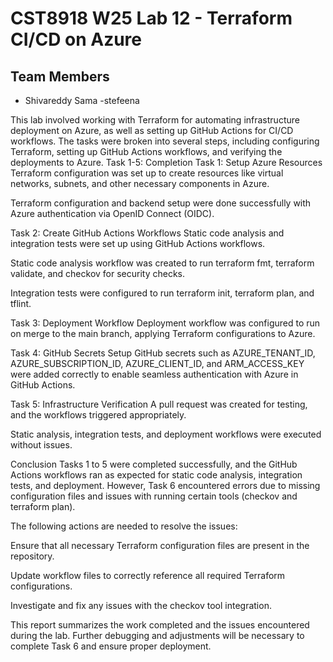 # CST8918 W25 Lab 12 - Terraform CI/CD on Azure

## Team Members
- Shivareddy Sama 
-stefeena

This lab involved working with Terraform for automating infrastructure deployment on Azure, as well as setting up GitHub Actions for CI/CD workflows. The tasks were broken into several steps, including configuring Terraform, setting up GitHub Actions workflows, and verifying the deployments to Azure.
Task 1-5: Completion
Task 1: Setup Azure Resources
Terraform configuration was set up to create resources like virtual networks, subnets, and other necessary components in Azure.

Terraform configuration and backend setup were done successfully with Azure authentication via OpenID Connect (OIDC).

Task 2: Create GitHub Actions Workflows
Static code analysis and integration tests were set up using GitHub Actions workflows.

Static code analysis workflow was created to run terraform fmt, terraform validate, and checkov for security checks.

Integration tests were configured to run terraform init, terraform plan, and tflint.

Task 3: Deployment Workflow
Deployment workflow was configured to run on merge to the main branch, applying Terraform configurations to Azure.

Task 4: GitHub Secrets Setup
GitHub secrets such as AZURE_TENANT_ID, AZURE_SUBSCRIPTION_ID, AZURE_CLIENT_ID, and ARM_ACCESS_KEY were added correctly to enable seamless authentication with Azure in GitHub Actions.

Task 5: Infrastructure Verification
A pull request was created for testing, and the workflows triggered appropriately.

Static analysis, integration tests, and deployment workflows were executed without issues.




Conclusion
Tasks 1 to 5 were completed successfully, and the GitHub Actions workflows ran as expected for static code analysis, integration tests, and deployment. However, Task 6 encountered errors due to missing configuration files and issues with running certain tools (checkov and terraform plan).

The following actions are needed to resolve the issues:

Ensure that all necessary Terraform configuration files are present in the repository.

Update workflow files to correctly reference all required Terraform configurations.

Investigate and fix any issues with the checkov tool integration.

This report summarizes the work completed and the issues encountered during the lab. Further debugging and adjustments will be necessary to complete Task 6 and ensure proper deployment.

